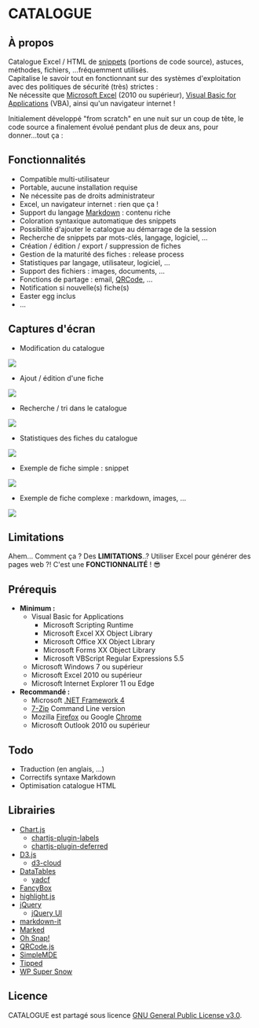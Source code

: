 # CATALOGUE

## À propos
Catalogue Excel / HTML de [snippets](https://fr.wikipedia.org/wiki/Snippet) (portions de code source), astuces, méthodes, fichiers, ...fréquemment utilisés.  
Capitalise le savoir tout en fonctionnant sur des systèmes d'exploitation avec des politiques de sécurité (très) strictes :  
Ne nécessite que [Microsoft Excel](https://fr.wikipedia.org/wiki/Microsoft_Excel) (2010 ou supérieur), [Visual Basic for Applications](https://fr.wikipedia.org/wiki/Visual_Basic_for_Applications) (VBA), ainsi qu'un navigateur internet !  

Initialement développé "from scratch" en une nuit sur un coup de tête, le code source a finalement évolué pendant plus de deux ans, pour donner...tout ça :

## Fonctionnalités
- Compatible multi-utilisateur
- Portable, aucune installation requise
- Ne nécessite pas de droits administrateur
- Excel, un navigateur internet : rien que ça !
- Support du langage [Markdown](https://fr.wikipedia.org/wiki/Markdown) : contenu riche
- Coloration syntaxique automatique des snippets
- Possibilité d'ajouter le catalogue au démarrage de la session
- Recherche de snippets par mots-clés, langage, logiciel, ...
- Création / édition / export / suppression de fiches
- Gestion de la maturité des fiches : release process
- Statistiques par langage, utilisateur, logiciel, ...
- Support des fichiers : images, documents, ...
- Fonctions de partage : email, [QRCode](https://fr.wikipedia.org/wiki/Code_QR), ...
- Notification si nouvelle(s) fiche(s)
- Easter egg inclus
- ...

## Captures d'écran

- Modification du catalogue

<a src="https://raw.githubusercontent.com/FoxP/CATALOGUE/master/.github/demo_1.png"><img src="https://raw.githubusercontent.com/FoxP/CATALOGUE/master/.github/demo_1.png"></a>

- Ajout / édition d'une fiche

<a src="https://raw.githubusercontent.com/FoxP/CATALOGUE/master/.github/demo_2.png"><img src="https://raw.githubusercontent.com/FoxP/CATALOGUE/master/.github/demo_2.png"></a>

- Recherche / tri dans le catalogue

<a src="https://raw.githubusercontent.com/FoxP/CATALOGUE/master/.github/demo_3.png"><img src="https://raw.githubusercontent.com/FoxP/CATALOGUE/master/.github/demo_3.png"></a>

- Statistiques des fiches du catalogue

<a src="https://raw.githubusercontent.com/FoxP/CATALOGUE/master/.github/demo_4.png"><img src="https://raw.githubusercontent.com/FoxP/CATALOGUE/master/.github/demo_4.png"></a>

- Exemple de fiche simple : snippet

<a src="https://raw.githubusercontent.com/FoxP/CATALOGUE/master/.github/demo_5.png"><img src="https://raw.githubusercontent.com/FoxP/CATALOGUE/master/.github/demo_5.png"></a>

- Exemple de fiche complexe : markdown, images, ...

<a src="https://raw.githubusercontent.com/FoxP/CATALOGUE/master/.github/demo_6.png"><img src="https://raw.githubusercontent.com/FoxP/CATALOGUE/master/.github/demo_6.png"></a>

## Limitations
Ahem... Comment ça ? Des **LIMITATIONS**..? Utiliser Excel pour générer des pages web ?! C'est une **FONCTIONNALITÉ** ! :sunglasses:

## Prérequis
- **Minimum :**
  - Visual Basic for Applications
    - Microsoft Scripting Runtime
    - Microsoft Excel XX Object Library
    - Microsoft Office XX Object Library
    - Microsoft Forms XX Object Library
    - Microsoft VBScript Regular Expressions 5.5
  - Microsoft Windows 7 ou supérieur
  - Microsoft Excel 2010 ou supérieur
  - Microsoft Internet Explorer 11 ou Edge
- **Recommandé :**
  - Microsoft [.NET Framework 4](https://www.microsoft.com/en-US/download/details.aspx?id=17851)
  - [7-Zip](https://www.7-zip.org/) Command Line version
  - Mozilla [Firefox](https://www.mozilla.org/firefox/) ou Google [Chrome](https://www.google.com/chrome/)
  - Microsoft Outlook 2010 ou supérieur

## Todo
- Traduction (en anglais, ...)
- Correctifs syntaxe Markdown
- Optimisation catalogue HTML

## Librairies
- [Chart.js](https://www.chartjs.org/)
  - [chartjs-plugin-labels](https://github.com/emn178/chartjs-plugin-labels)
  - [chartjs-plugin-deferred](https://github.com/chartjs/chartjs-plugin-deferred)
- [D3.js](https://d3js.org/)
  - [d3-cloud](https://github.com/jasondavies/d3-cloud)
- [DataTables](https://datatables.net/)
  - [yadcf](https://github.com/vedmack/yadcf)
- [FancyBox](http://fancyapps.com/fancybox/3/)
- [highlight.js](https://highlightjs.org/)
- [jQuery](https://jquery.com/)
  - [jQuery UI](https://jqueryui.com/)
- [markdown-it](https://github.com/markdown-it/markdown-it)
- [Marked](https://github.com/markedjs/marked)
- [Oh Snap!](https://github.com/justindomingue/ohSnap)
- [QRCode.js](https://github.com/davidshimjs/qrcodejs)
- [SimpleMDE](https://simplemde.com/)
- [Tipped](http://www.tippedjs.com/)
- [WP Super Snow](https://fr.wordpress.org/plugins/wp-super-snow/)

## Licence
CATALOGUE est partagé sous licence [GNU General Public License v3.0](https://www.gnu.org/licenses/gpl-3.0.fr.html).
